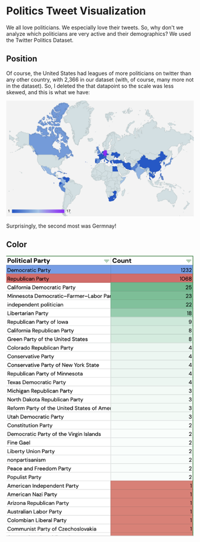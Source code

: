 # Politics Tweet Visualization

We all love politicians. We especially love their tweets. So, why don't we analyze which politicians are very active and their demographics? We used the Twitter Politics Dataset. 

## Position
Of course, the United States had leagues of more politicians on twitter than any other country, with 2,366 in our dataset (with, of course, many more not in the dataset). So, I deleted the that datapoint so the scale was less skewed, and this is what we have:

![map](https://github.com/ClaireBookworm/politics-tweet-visualization/blob/main/position-world-map.png)

Surprisingly, the second most was Germnay!

## Color

![color](https://github.com/ClaireBookworm/politics-tweet-visualization/blob/main/color-tweet-polit.png)
